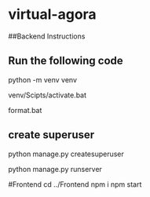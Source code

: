 # virtual-agora
##Backend Instructions

## Run the following code
python -m venv venv

venv/Scipts/activate.bat

format.bat

## create superuser
python manage.py createsuperuser

python manage.py runserver

#Frontend
cd ../Frontend
npm i
npm start
